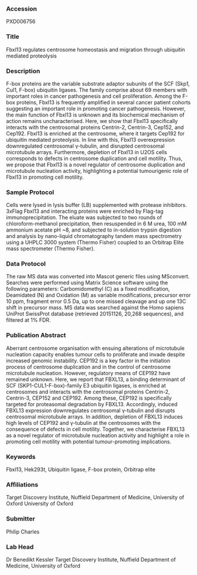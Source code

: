 ### Accession
PXD006756

### Title
Fbxl13 regulates centrosome homeostasis and migration through ubiquitin mediated proteolysis

### Description
F-box proteins are the variable substrate adaptor subunits of the SCF (Skp1, Cul1, F-box) ubiquitin ligases. The family comprise about 69 members with important roles in cancer pathogenesis and cell proliferation. Among the F-box proteins, Fbxl13 is frequently amplified in several cancer patient cohorts suggesting an important role in promoting cancer pathogenesis. However, the main function of Fbxl13 is unknown and its biochemical mechanism of action remains uncharacterised. Here, we show that Fbxl13 specifically interacts with the centrosomal proteins Centrin-2, Centrin-3, Cep152, and Cep192. Fbxl13 is enriched at the centrosome, where it targets Cep192 for ubiquitin mediated proteolysis. In line with this, Fbxl13 overexpression downregulated centrosomal γ-tubulin, and disrupted centrosomal microtubule arrays. Furthermore, depletion of Fbxl13 in U2OS cells corresponds to defects in centrosome duplication and cell motility. Thus, we propose that Fbxl13 is a novel regulator of centrosome duplication and microtubule nucleation activity, highlighting a potential tumourigenic role of Fbxl13 in promoting cell motility.

### Sample Protocol
Cells were lysed in lysis buffer (LB) supplemented with protease inhibitors. 3xFlag Fbxl13 and interacting proteins were enriched by Flag-tag immunoprecipitation. The eluate was subjected to two rounds of chloroform-methanol precipitation, then resuspended in 6 M urea, 100 mM ammonium acetate pH ~8, and subjected to in-solution trypsin digestion and analysis by nano-liquid chromatography tandem mass spectrometry using a UHPLC 3000 system (Thermo Fisher) coupled to an Orbitrap Elite mass spectrometer (Thermo Fisher).

### Data Protocol
The raw MS data was converted into Mascot generic files using MSconvert. Searches were performed using Matrix Science software using the following parameters: Carbomidomethyl (C) as a fixed modification, Deamidated (N) and Oxidation (M) as variable modifications, precursor error 10 ppm, fragment error 0.5 Da, up to one missed cleavage and up one 13C shift in precursor mass. MS data was searched against the Homo sapiens UniProt SwissProt database (retrieved 20151126, 20,268 sequences), and filtered at 1% FDR.

### Publication Abstract
Aberrant centrosome organisation with ensuing alterations of microtubule nucleation capacity enables tumour cells to proliferate and invade despite increased genomic instability. CEP192 is a key factor in the initiation process of centrosome duplication and in the control of centrosome microtubule nucleation. However, regulatory means of CEP192 have remained unknown. Here, we report that FBXL13, a binding determinant of SCF (SKP1-CUL1-F-box)-family E3 ubiquitin ligases, is enriched at centrosomes and interacts with the centrosomal proteins Centrin-2, Centrin-3, CEP152 and CEP192. Among these, CEP192 is specifically targeted for proteasomal degradation by FBXL13. Accordingly, induced FBXL13 expression downregulates centrosomal &#x3b3;-tubulin and disrupts centrosomal microtubule arrays. In addition, depletion of FBXL13 induces high levels of CEP192 and &#x3b3;-tubulin at the centrosomes with the consequence of defects in cell motility. Together, we characterise FBXL13 as a novel regulator of microtubule nucleation activity and highlight a role in promoting cell motility with potential tumour-promoting implications.

### Keywords
Fbxl13, Hek293t, Ubiquitin ligase, F-box protein, Orbitrap elite

### Affiliations
Target Discovery Institute, Nuffield Department of Medicine, University of Oxford
University of Oxford

### Submitter
Philip Charles

### Lab Head
Dr Benedikt Kessler
Target Discovery Institute, Nuffield Department of Medicine, University of Oxford


